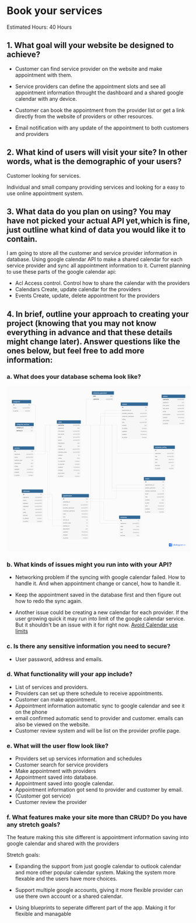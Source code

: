 #  **Book your services**

Estimated Hours: 40 Hours

## 1. What goal will your website be designed to achieve?

- Customer can find service provider on the website and make appointment with them. 

- Service providers can define the appointment slots and see all appointment information throught the dashboard and a shared google calendar with any device.

- Customer can book the appointment from the provider list or get a link directly from the website of providers or other resources.
  
- Email notification with any update of the appointment to both customers and providers

## 2. What kind of users will visit your site? In other words, what is the demographic of your users?

Customer looking for services. 

Individual and small company providing services and looking for a easy to use online appointment system. 

## 3. What data do you plan on using? You may have not picked your actual API yet,which is fine, just outline what kind of data you would like it to contain.
   
I am going to store all the customer and service provider information in database. Using google calendar API to make a shared calendar for each service provider and sync all appointment information to it.
Current planning to use these parts of the google calendar api:
- Acl Access control. Control how to share the calendar with the providers
- Calendars Create, update calendar for the providers
- Events Create, update, delete appointment for the providers

## 4. In brief, outline your approach to creating your project (knowing that you may not know everything in advance and that these details might change later). Answer questions like the ones below, but feel free to add more information:

### a. What does your database schema look like?
![Database schema](dataschema.png)


### b. What kinds of issues might you run into with your API?
- Networking problem if the syncing with google calendar failed. How to handle it. And when appointment change or cancel, how to handle it.

- Keep the appointment saved in the database first and then figure out how to redo the sync again.
- Another issue could be creating a new calendar for each provider. If the user growing quick it may run into limit of the google calendar service. But it shouldn't be an issue with it for right now. [Avoid Calendar use limits](https://support.google.com/a/answer/2905486?hl=en#:~:text=Create%20too%20many%20events,limit%20type%20is%20fully%20replenished.)

### c. Is there any sensitive information you need to secure?
- User password, address and emails.


### d. What functionality will your app include?
- List of services and providers.
- Providers can set up there schedule to receive appointments.
- Customer can make appointment.
- Appointment information automatic sync to google calendar and see it on the phone
- email confirmed automatic send to provider and customer. emails can also be viewed on the website.
- Customer review system and will be list on the provider profile page.
### e. What will the user flow look like?
- Providers set up services information and schedules
- Customer search for service providers
- Make appointment with providers
- Appointment saved into database.
- Appointment saved into google calendar.
- Appointment information got send to provider and customer by email.
- (Customer got service)
- Customer review the provider

### f. What features make your site more than CRUD? Do you have any stretch goals?
The feature making this site different is appointment information saving into google calendar and shared with the providers

Stretch goals:

- Expanding the support from just google calendar to outlook calendar and more other popular calendar system. Making the system more flexable and the users have more choices.
  
- Support multiple google accounts, giving it more flexible provider can use there own account or a shared calendar.

- Using blueprints to seperate different part of the app. Making it for flexible and managable